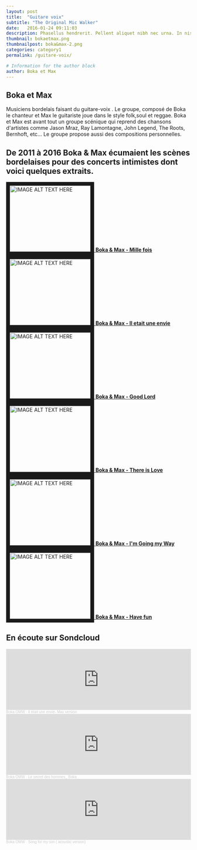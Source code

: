 ```yaml
---
layout: post
title:  "Guitare voix"
subtitle: "The Original Mic Walker"
date:   2016-01-24 09:11:03
description: Phasellus hendrerit. Pellent aliquet nibh nec urna. In nis aliquet vel, dapibus id,mattis.
thumbnail: bokaetmax.png
thumbnailpost: boka&max-2.png
categories: category1
permalink: /guitare-voix/

# Information for the author block
author: Boka et Max
---
```


## Boka et Max

Musiciens bordelais faisant du guitare-voix . Le groupe, composé de Boka le chanteur et Max le guitariste joue dans le style folk,soul et reggae.
Boka et Max est avant tout un groupe scénique qui reprend des chansons d'artistes comme Jason Mraz, Ray Lamontagne, John Legend, The Roots, Bernhoft, etc...
Le groupe propose aussi des compositions personnelles.

## De 2011 à 2016 Boka & Max écumaient les scènes bordelaises pour des concerts intimistes dont voici quelques extraits.

<a class="img__wrap" href="https://www.youtube.com/watch?time_continue=1&v=ytAweVdQrCQ&feature=emb_logo" target="_blank">
  <img class="img__img" src="{{site.url}}/{{site.baseurl}}/assets/img/boka-one.png"
alt="IMAGE ALT TEXT HERE" width="220" height="180" border="10" />
  <strong>
    <span class="img__description">Boka & Max - Mille fois</span>
  </strong>
</a>
<a class="img__wrap" href="https://www.youtube.com/watch?v=c5hMDZrSDU4&feature=emb_logo" target="_blank">
  <img class="img__img" src="{{site.url}}/{{site.baseurl}}/assets/img/boka-two.png"
alt="IMAGE ALT TEXT HERE" width="220" height="180" border="10" />
  <strong>
    <span class="img__description">Boka & Max - Il etait une envie</span>
  </strong>
</a>
<a class="img__wrap" href="https://www.youtube.com/watch?v=IuaS1dGOjfA&feature=emb_logo" target="_blank">
  <img class="img__img" src="{{site.url}}/{{site.baseurl}}/assets/img/boka-three.png"
alt="IMAGE ALT TEXT HERE" width="220" height="180" border="10" />
  <strong>
    <span class="img__description">Boka & Max - Good Lord</span>
  </strong>
</a>
<a class="img__wrap" href="https://www.youtube.com/watch?v=TPPKg-9q1Mw&feature=emb_logo" target="_blank">
  <img class="img__img" src="{{site.url}}/{{site.baseurl}}/assets/img/boka-four.png"
alt="IMAGE ALT TEXT HERE" width="220" height="180" border="10" />
  <strong>
    <span class="img__description">Boka & Max - There is Love</span>
  </strong>
</a>
<a class="img__wrap" href="https://www.youtube.com/watch?v=3ZweAZnnrLI&feature=emb_logo" target="_blank">
  <img class="img__img" src="{{site.url}}/{{site.baseurl}}/assets/img/boka-five.png"
alt="IMAGE ALT TEXT HERE" width="220" height="180" border="10" />
  <strong>
    <span class="img__description">Boka & Max -  I'm Going my Way</span>
  </strong>
</a>
<a class="img__wrap" href="https://www.youtube.com/watch?v=GohE7Qc4dWw&feature=emb_logo" target="_blank">
  <img class="img__img" src="{{site.url}}/{{site.baseurl}}/assets/img/boka-six.png"
alt="IMAGE ALT TEXT HERE" width="220" height="180" border="10" />
  <strong>
    <span class="img__description">Boka & Max - Have fun</span>
  </strong>
</a>

## En écoute sur Sondcloud
<iframe width="100%" height="166" scrolling="no" frameborder="no" allow="autoplay" src="https://w.soundcloud.com/player/?url=https%3A//api.soundcloud.com/tracks/808932934&color=%23ff5500&auto_play=false&hide_related=false&show_comments=true&show_user=true&show_reposts=false&show_teaser=true"></iframe><div style="font-size: 10px; color: #cccccc;line-break: anywhere;word-break: normal;overflow: hidden;white-space: nowrap;text-overflow: ellipsis; font-family: Interstate,Lucida Grande,Lucida Sans Unicode,Lucida Sans,Garuda,Verdana,Tahoma,sans-serif;font-weight: 100;"><a href="https://soundcloud.com/jean-yves-doffou" title="Boka OMW" target="_blank" style="color: #cccccc; text-decoration: none;">Boka OMW</a> · <a href="https://soundcloud.com/jean-yves-doffou/il-etait-une-envie-max-version" title="Il était une envie- Max version" target="_blank" style="color: #cccccc; text-decoration: none;">Il était une envie- Max version</a></div>

<iframe width="100%" height="166" scrolling="no" frameborder="no" allow="autoplay" src="https://w.soundcloud.com/player/?url=https%3A//api.soundcloud.com/tracks/70092442&color=%23ff5500&auto_play=false&hide_related=false&show_comments=true&show_user=true&show_reposts=false&show_teaser=true"></iframe><div style="font-size: 10px; color: #cccccc;line-break: anywhere;word-break: normal;overflow: hidden;white-space: nowrap;text-overflow: ellipsis; font-family: Interstate,Lucida Grande,Lucida Sans Unicode,Lucida Sans,Garuda,Verdana,Tahoma,sans-serif;font-weight: 100;"><a href="https://soundcloud.com/jean-yves-doffou" title="Boka OMW" target="_blank" style="color: #cccccc; text-decoration: none;">Boka OMW</a> · <a href="https://soundcloud.com/jean-yves-doffou/le-secret-des-hommes-boka" title="Le secret des hommes_ Boka" target="_blank" style="color: #cccccc; text-decoration: none;">Le secret des hommes_ Boka</a></div>

<iframe width="100%" height="166" scrolling="no" frameborder="no" allow="autoplay" src="https://w.soundcloud.com/player/?url=https%3A//api.soundcloud.com/tracks/69634723&color=%23ff5500&auto_play=false&hide_related=false&show_comments=true&show_user=true&show_reposts=false&show_teaser=true"></iframe><div style="font-size: 10px; color: #cccccc;line-break: anywhere;word-break: normal;overflow: hidden;white-space: nowrap;text-overflow: ellipsis; font-family: Interstate,Lucida Grande,Lucida Sans Unicode,Lucida Sans,Garuda,Verdana,Tahoma,sans-serif;font-weight: 100;"><a href="https://soundcloud.com/jean-yves-doffou" title="Boka OMW" target="_blank" style="color: #cccccc; text-decoration: none;">Boka OMW</a> · <a href="https://soundcloud.com/jean-yves-doffou/song-for-my-son-acoustic" title="Song for my son ( acoustic version)" target="_blank" style="color: #cccccc; text-decoration: none;">Song for my son ( acoustic version)</a></div>


